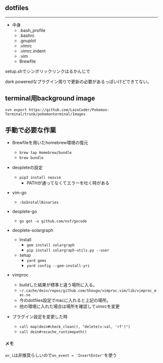 ## dotfiles

****

- 中身
	- .bash_profile
	- .bashrc
	- .gnuplot
	- .vimrc
  - .vimrc.indent
  - .vim
  - Brewfile
 

setup.shでシンボリックリンクはるかんじで

dark poweredなプラグイン周りで更新の必要があるっぽいけどできてない。

## terminal用background image

`svn export https://github.com/LazoCoder/Pokemon-Terminal/trunk/pokemonterminal/Images`

## 手動で必要な作業

- Brewfileを用いたhomebrew環境の復元
  - `brew tap Homebrew/bundle`
  - `brew bundle`

- deopleteの設定
  - `pip3 install neovim`
    - PATHが通ってなくてエラーを吐く時がある

- vim-go
  - `:GoInstallBinaries`

- deoplete-go
  - `go get -u github.com/nsf/gocode`

- deoplete-solargraph
  - Install
    - `gem install solargraph`
    - `pip install solargraph-utils.py --user`
  - setup
    - `yard gems `
    - `yard config --gem-install-yri`

- vimproc
  - buildした結果が標準と違う場所に入る。
  - `~/.cache/dein/repos/github.com/Shougo/vimproc.vim/lib/vimproc_mac.so`
  - 今のdotfiles設定でmacに入れると上記の場所。
  - 他の環境に入れた場合は場所を確認してvimrcを変更

- プラグイン設定を変更した時
  - `call map(dein#check_clean(), "delete(v:val, 'rf')")`
  - `call dein#recache_runtimepath()`


#### メモ

`on_i`は非推奨らしいので`on_event = 'InsertEnter'`を使う

